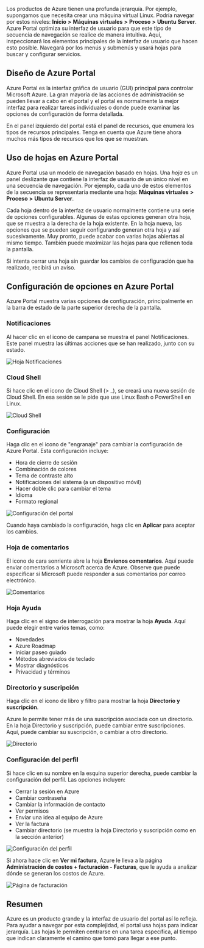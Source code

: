 Los productos de Azure tienen una profunda jerarquía. Por ejemplo, supongamos que necesita crear una máquina virtual Linux. Podría navegar por estos niveles: **Inicio** **>** **Máquinas virtuales** **>** **Proceso** **>** **Ubuntu Server**. Azure Portal optimiza su interfaz de usuario para que este tipo de secuencia de navegación se realice de manera intuitiva. Aquí, inspeccionará los elementos principales de la interfaz de usuario que hacen esto posible. Navegará por los menús y submenús y usará hojas para buscar y configurar servicios.

## <a name="azure-portal-layout"></a>Diseño de Azure Portal

Azure Portal es la interfaz gráfica de usuario (GUI) principal para controlar Microsoft Azure. La gran mayoría de las acciones de administración se pueden llevar a cabo en el portal y el portal es normalmente la mejor interfaz para realizar tareas individuales o donde puede examinar las opciones de configuración de forma detallada.

En el panel izquierdo del portal está el panel de recursos, que enumera los tipos de recursos principales. Tenga en cuenta que Azure tiene ahora muchos más tipos de recursos que los que se muestran.

## <a name="using-blades-in-azure-portal"></a>Uso de hojas en Azure Portal

Azure Portal usa un modelo de navegación basado en hojas. Una _hoja_ es un panel deslizante que contiene la interfaz de usuario de un único nivel en una secuencia de navegación. Por ejemplo, cada uno de estos elementos de la secuencia se representaría mediante una hoja: **Máquinas virtuales** **>** **Proceso** **>** **Ubuntu Server**.

Cada hoja dentro de la interfaz de usuario normalmente contiene una serie de opciones configurables. Algunas de estas opciones generan otra hoja, que se muestra a la derecha de la hoja existente. En la hoja nueva, las opciones que se pueden seguir configurando generan otra hoja y así sucesivamente. Muy pronto, puede acabar con varias hojas abiertas al mismo tiempo. También puede maximizar las hojas para que rellenen toda la pantalla.

Si intenta cerrar una hoja sin guardar los cambios de configuración que ha realizado, recibirá un aviso.

## <a name="configuring-settings-in-azure-portal"></a>Configuración de opciones en Azure Portal

Azure Portal muestra varias opciones de configuración, principalmente en la barra de estado de la parte superior derecha de la pantalla.

### <a name="notifications"></a>Notificaciones

Al hacer clic en el icono de campana se muestra el panel Notificaciones. Este panel muestra las últimas acciones que se han realizado, junto con su estado.

![Hoja Notificaciones](../images/2-notifications-blade.PNG)

### <a name="cloud-shell"></a>Cloud Shell

Si hace clic en el icono de Cloud Shell (> _), se creará una nueva sesión de Cloud Shell. En esa sesión se le pide que use Linux Bash o PowerShell en Linux.

![Cloud Shell](../images/2-choose-shell.PNG)

### <a name="settings"></a>Configuración

Haga clic en el icono de "engranaje" para cambiar la configuración de Azure Portal. Esta configuración incluye:

* Hora de cierre de sesión
* Combinación de colores
* Tema de contraste alto
* Notificaciones del sistema (a un dispositivo móvil)
* Hacer doble clic para cambiar el tema
* Idioma
* Formato regional

![Configuración del portal](../images/2-settings-blade.PNG)

Cuando haya cambiado la configuración, haga clic en **Aplicar** para aceptar los cambios.

### <a name="feedback-blade"></a>Hoja de comentarios

El icono de cara sonriente abre la hoja **Envíenos comentarios**. Aquí puede enviar comentarios a Microsoft acerca de Azure. Observe que puede especificar si Microsoft puede responder a sus comentarios por correo electrónico.

![Comentarios](../images/2-feedback-blade.PNG)

### <a name="help-blade"></a>Hoja Ayuda

Haga clic en el signo de interrogación para mostrar la hoja **Ayuda**. Aquí puede elegir entre varios temas, como:

* Novedades
* Azure Roadmap
* Iniciar paseo guiado
* Métodos abreviados de teclado
* Mostrar diagnósticos
* Privacidad y términos

### <a name="directory-and-subscription"></a>Directorio y suscripción

Haga clic en el icono de libro y filtro para mostrar la hoja **Directorio y suscripción**.

Azure le permite tener más de una suscripción asociada con un directorio. En la hoja Directorio y suscripción, puede cambiar entre suscripciones. Aquí, puede cambiar su suscripción, o cambiar a otro directorio.

![Directorio](../images/2-directory-blade-1.PNG)

### <a name="profile-settings"></a>Configuración del perfil

Si hace clic en su nombre en la esquina superior derecha, puede cambiar la configuración del perfil.
Las opciones incluyen:

* Cerrar la sesión en Azure
* Cambiar contraseña
* Cambiar la información de contacto
* Ver permisos
* Enviar una idea al equipo de Azure
* Ver la factura
* Cambiar directorio (se muestra la hoja Directorio y suscripción como en la sección anterior)

![Configuración del perfil](../images/2-portal-menu.png)

Si ahora hace clic en **Ver mi factura**, Azure le lleva a la página **Administración de costos + facturación - Facturas**, que le ayuda a analizar dónde se generan los costos de Azure.

![Página de facturación](../images/2-portal-billing.PNG)

## <a name="summary"></a>Resumen

Azure es un producto grande y la interfaz de usuario del portal así lo refleja. Para ayudar a navegar por esta complejidad, el portal usa hojas para indicar jerarquía. Las hojas le permiten centrarse en una tarea específica, al tiempo que indican claramente el camino que tomó para llegar a ese punto.